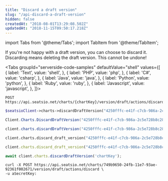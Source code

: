 ```yaml
---
title: "Discard a draft version"
slug: "/api-discard-a-draft-version"
hidden: false
createdAt: "2018-08-01T13:29:08.502Z"
updatedAt: "2018-11-15T09:50:17.218Z"
---
```


import Tabs from '@theme/Tabs';
import TabItem from '@theme/TabItem';

If you're not happy with a draft version, you can choose to discard it. Discarding means deleting the draft version. This cannot be undone!



<Tabs 
  groupId="serverside-code-samples"
  defaultValue="shell"
  values={[
{ label: 'Text', value: 'shell', },
{ label: 'PHP', value: 'php', },
{ label: 'C#', value: 'csharp', },
{ label: 'Java', value: 'java', },
{ label: 'Python', value: 'python', },
{ label: 'Ruby', value: 'ruby', },
{ label: 'Javascript', value: 'javascript', },
]}>
<TabItem value='shell'>

```shell
POST https://api.seatsio.net/charts/{chartKey}/version/draft/actions/discard
```

</TabItem>
<TabItem value='php'>

```php
$seatsioClient->charts->discardDraftVersion("4250fffc-e41f-c7cb-986a-2c5e728b8c28");
```

</TabItem>
<TabItem value='csharp'>

```csharp
Client.Charts.DiscardDraftVersion("4250fffc-e41f-c7cb-986a-2c5e728b8c28");
```

</TabItem>
<TabItem value='java'>

```java
client.charts.discardDraftVersion("4250fffc-e41f-c7cb-986a-2c5e728b8c28");
```

</TabItem>
<TabItem value='python'>

```python
client.charts.discard_draft_version("4250fffc-e41f-c7cb-986a-2c5e728b8c28")
```

</TabItem>
<TabItem value='ruby'>

```ruby
client.charts.discard_draft_version("4250fffc-e41f-c7cb-986a-2c5e728b8c28")

```

</TabItem>
<TabItem value='javascript'>

```javascript
await client.charts.discardDraftVersion('chartKey');
```

</TabItem>
</Tabs>





```shell
curl -X POST https://api.seatsio.net/charts/749b9650-24fb-11e7-93ae-92361f002671/version/draft/actions/discard \
-u aSecretKey:
```

